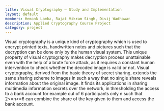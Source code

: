 ```yaml
---
title: Visual Cryptography – Study and Implementation
layout: default
members: Hemank Lamba, Rajat Vikram Singh, Divij Wadhawan
description: Applied Cryptography Course Project
category: project
---
```


Visual cryptography is a unique kind of cryptography which is used to encrypt printed texts, handwritten notes and pictures such that the decryption can be done only by the human visual system. This unique property of visual cryptography makes decryption process unattainable even with the help of a brute force attack, as it requires a constant human intervention to check whether the decoded image is valid or not. Visual cryptography, derived from the basic theory of secret sharing, extends the same sharing scheme to images in such a way that no single share reveals information about the original image. It finds its applications in sharing multimedia information secrets over the network, in thresholding the access to a bank account for example out of 6 participants only n such that 2<=n<=6 can combine the share of the key given to them and access the bank account.